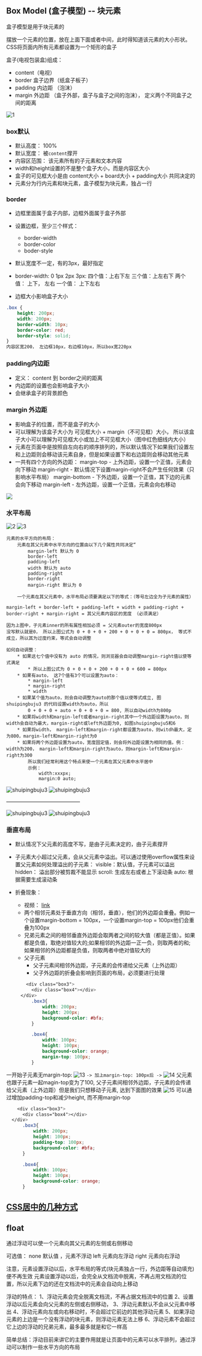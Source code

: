 #

## Box Model (盒子模型) -- 块元素

盒子模型是用于块元素的

摆放一个元素的位置，放在上面下面或者中间，此时得知道该元素的大小形状。CSS将页面内所有元素都设置为一个矩形的盒子

盒子(电视包装盒)组成：

* content（电视）
* border 盒子边界（纸盒子板子）
* padding 内边距 （泡沫）
* margin 外边距 （盒子外部，盒子与盒子之间的泡沫）， 定义两个不同盒子之间的距离

![1](../../../Image/CSS/box1.jpeg)

### box默认

* 默认高度： 100%
* 默认宽度： 被`content`撑开
* 内容区范围： 该元素所有的子元素和文本内容
* width和height设置的不是整个盒子大小，而是内容区大小
* 盒子的可见框大小是由 content大小 + board大小 + padding大小 共同决定的
* 元素分为行内元素和块元素，盒子模型为块元素，独占一行

### border

* 边框里面属于盒子内部，边框外面属于盒子外部
* 设置边框，至少三个样式：
  * border-width
  * border-color
  * boder-style

* 默认宽度不一定，有的3px，最好指定
* border-width: 0 1px 2px 3px:
    四个值：上右下左
    三个值：上左右下
    两个值： 上下， 左右
    一个值： 上下左右
* 边框大小影响盒子大小

```css
.box {
    height: 200px;
    width: 200px;
    border-width: 10px;
    border-color: red;
    border-style: solid;
}
内容区宽200， 左边框10px，右边框10px，所以box宽220px
```

### padding内边距

* 定义： content 到 border之间的距离
* 内边距的设置也会影响盒子大小
* 会继承盒子的背景颜色

### margin 外边距

* 影响盒子的位置，而不是盒子的大小
* 可以理解为该盒子大小为 可见框大小 + margin（不可见框）大小， 所以该盒子大小可以理解为可见框大小或加上不可见框大小（图中红色细线内大小）
* 元素在页面中是按照自左向右的顺序排列的，所以默认情况下如果我们设置左和上边距则会移动该元素自身，但是如果设置下和右边距则会移动其他元素
* 一共有四个方向的外边距：
    margin-top - 上外边距，设置一个正值，元素会向下移动
    margin-right - 默认情况下设置margin-right不会产生任何效果（只影响水平布局）
    margin-bottom - 下外边距，设置一个正值，其下边的元素会向下移动
    margin-left - 左外边距，设置一个正值，元素会向右移动

![](../../../Image/CSS/margin.png)

### 水平布局

![2](../../../Image/CSS/shuipingbuju.png)
![3](../../../Image/CSS/shuipingbuju2.png)

```text
元素的水平方向的布局：
    元素在其父元素中水平方向的位置由以下几个属性共同决定“
        margin-left 默认为 0
        border-left
        padding-left
        width 默认为 auto
        padding-right
        border-right
        margin-right 默认为 0

    一个元素在其父元素中，水平布局必须要满足以下的等式：（等号左边全为子元素的属性）

margin-left + border-left + padding-left + width + padding-right + border-right + margin-right = 其父元素内容区的宽度 （必须满足）

因为上图中，子元素inner的所有属性相加必须 = 父元素outer的宽度800px
没写默认就是0， 所以上图公式为 0 + 0 + 0 + 200 + 0 + 0 + 0 = 800px， 等式不成立，所以其为过度约束，等式会自动调整

如何自动调整：
    * 如果这七个值中没有为 auto 的情况，则浏览器会自动调整margin-right值以使等式满足
        * 所以上图公式为 0 + 0 + 0 + 200 + 0 + 0 + 600 = 800px
    * 如果有auto， 这7个值有3个可以设置为auto：
        * margin-left
        * margin-right
        * width
    * 如果某个值为auto，则会自动调整为auto的那个值以使等式成立, 图 shuipingbuju3 的代码设置width为auto，所以
        0 + 0 + 0 + auto + 0 + 0 + 0 = 800, 所以自动width为800p
    * 如果将width和margin-left或者margin-right其中一个外边距设置为auto，则width会自动为最大，margin-right或left外边距为0, 如图shuipingbuju5和6
    * 如果将width， margin-left和margin-right都设置为auto，则witdh最大，定为800，margin-left和margin-right为0
    * 如果将两个外边距设置为auto，宽度固定值，则会将外边距设置为相同的值。例： width为200， margin-left和margin-right为auto，则margin-left和margin-right为300
        所以我们经常利用这个特点来使一个元素在其父元素中水平居中
        示例：
            width:xxxpx;
            margin:0 auto;
```

![shuipingbuju3](../../../Image/CSS/shuipingbuju3.png)
![shuipingbuju3](../../../Image/CSS/shuipingbuju4.png)

——————————————

![shuipingbuju3](../../../Image/CSS/shuipingbuju5.png)
![shuipingbuju3](../../../Image/CSS/shuipingbuju6.png)

### 垂直布局

* 默认情况下父元素的高度不写，是由子元素决定的，由子元素撑开
* 子元素大小超过父元素，会从父元素中溢出。可以通过使用overflow属性来设置父元素如何处理溢出的子元素：
  visible：默认值，子元素可以溢出
  hidden： 溢出部分被剪裁不能显示
  scroll: 生成左右或者上下滚动条
  auto: 根据需要生成滚动条
* 折叠现象：
  * 视频： [link](https://www.youtube.com/watch?v=SkFQz0NuINk&list=PLmOn9nNkQxJFs5KfK5ihVgb8nNccfkgxn&index=51)
  * 两个相邻元素处于垂直方向（相邻，垂直），他们的外边距会重叠。例如一个设置margin-bottom = 100px，一个设置margin-top = 100px他们会重叠为100px
  * 兄弟元素之间的相邻垂直外边距会取两者之间的较大值（都是正值）。如果都是负值，取绝对值较大的;如果相邻的外边距一正一负，则取两者的和; 如果相邻的外边距都是负值，则取两者中绝对值较大的
  * 父子元素
    * 父子元素间相邻外边距，子元素的会传递给父元素（上外边距）
    * 父子外边距的折叠会影响到页面的布局，必须要进行处理

  ```css
      <div class="box3">
        <div class="box4"></div>
    </div>
        .box3{
            width: 200px;
            height: 200px;
            background-color: #bfa;
        }

        .box4{
            width: 100px;
            height: 100px;
            background-color: orange;
            margin-top: 100px;
        }

  ```

一开始子元素无margin-top:
![13](../../../Image/CSS/13.png)
`-> 加上margin-top: 100px后 ->`
![14](../../../Image/CSS/14.png)
父元素也跟子元素一起magin-top变为了100, 父子元素间相邻外边距，子元素的会传递给父元素（上外边距）但是我们只想移动子元素, 达到下面图的效果
![15](../../../Image/CSS/15.png)
可以通过增加padding-top和减少height, 而不用margin-top

  ```css
      <div class="box3">
        <div class="box4"></div>
    </div>
        .box3{
            width: 200px;
            height: 100px;
            padding-top: 100px;
            background-color: #bfa;
        }

        .box4{
            width: 100px;
            height: 100px;
            background-color: orange;
        }
  ```

## [CSS居中的几种方式](https://segmentfault.com/a/1190000013966650)

## float

通过浮动可以使一个元素向其父元素的左侧或右侧移动

可选值：
    none 默认值 ，元素不浮动
    left 元素向左浮动
    right 元素向右浮动

注意，元素设置浮动以后，水平布局的等式(块元素独占一行，外边距等自动填充)便不再生效
元素设置浮动以后，会完全从文档流中脱离，不再占用文档流的位置，所以元素下边的还在文档流中的元素会自动向上移动

浮动的特点：
  1、浮动元素会完全脱离文档流，不再占据文档流中的位置
  2、设置浮动以后元素会向父元素的左侧或右侧移动，
  3、浮动元素默认不会从父元素中移出
  4、浮动元素向左或向右移动时，不会超过它前边的其他浮动元素
  5、如果浮动元素的上边是一个没有浮动的块元素，则浮动元素无法上移
  6、浮动元素不会超过它上边的浮动的兄弟元素，最多最多就是和它一样高

简单总结：浮动目前来讲它的主要作用就是让页面中的元素可以水平排列，通过浮动可以制作一些水平方向的布局
